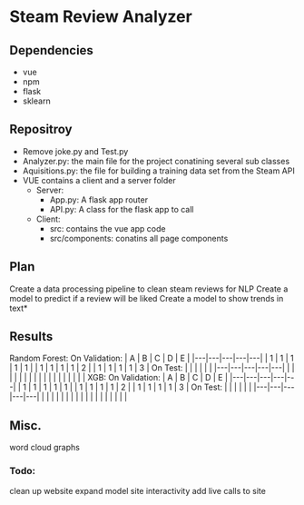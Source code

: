 # Steam Review Analyzer
## Dependencies
 + vue
 + npm
 + flask
 + sklearn
## Repositroy
 + Remove joke.py and Test.py
 + Analyzer.py: the main file for the project conatining several sub classes
 + Aquisitions.py: the file for building a training data set from the Steam API
 + VUE contains a client and a server folder
    + Server:
        + App.py: A flask app router
        + API.py: A class for the flask app to call
    + Client:
        + src: contains the vue app code
        + src/components: conatins all page components
## Plan
Create a data processing pipeline to clean steam reviews for NLP
Create a model to predict if a review will be liked
Create a model to show trends in text*
## Results
Random Forest:
    On Validation:
    |  A | B  |  C | D | E  |
    |---|---|---|---|---|
    |  1 | 1  | 1  | 1  |  1 |
    |  1 | 1  | 1  | 1  |  2 |
    |  1 | 1  | 1  | 1  |  3 |
    On Test:
    |   |   |   |   |   |
    |---|---|---|---|---|
    |   |   |   |   |   |
    |   |   |   |   |   |
    |   |   |   |   |   |
XGB:
    On Validation:
    |  A | B  |  C | D | E  |
    |---|---|---|---|---|
    |  1 | 1  | 1  | 1  |  1 |
    |  1 | 1  | 1  | 1  |  2 |
    |  1 | 1  | 1  | 1  |  3 |
    On Test:
    |   |   |   |   |   |
    |---|---|---|---|---|
    |   |   |   |   |   |
    |   |   |   |   |   |
    |   |   |   |   |   |
## Misc.
word cloud
graphs
### Todo:
clean up website
expand model site interactivity
add live calls to site